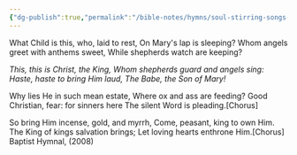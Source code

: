 ```yaml
---
{"dg-publish":true,"permalink":"/bible-notes/hymns/soul-stirring-songs-and-hymns/what-child-is-this/","title":"What Child is This?","created":"","updated":""}
---
```



What Child is this, who, laid to rest,
On Mary's lap is sleeping?
Whom angels greet with anthems sweet,
While shepherds watch are keeping?

*This, this is Christ, the King,
Whom shepherds guard and angels sing:
Haste, haste to bring Him laud,
The Babe, the Son of Mary!*

Why lies He in such mean estate,
Where ox and ass are feeding?
Good Christian, fear: for sinners here
The silent Word is pleading.[Chorus]

So bring Him incense, gold, and myrrh,
Come, peasant, king to own Him.
The King of kings salvation brings;
Let loving hearts enthrone Him.[Chorus]
Baptist Hymnal, (2008)